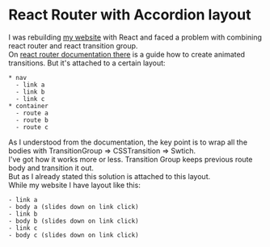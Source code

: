 # React Router with Accordion layout

I was rebuilding [my website](https://dmitriyaa.github.io) with React and faced a problem with combining react router and react transition group.<br>
On [react router documentation there](https://reacttraining.com/react-router/web/example/animated-transitions) is a guide how to create animated transitions. But it's attached to a certain layout:
```
* nav
  - link a
  - link b
  - link c
* container
  - route a
  - route b
  - route c
```
As I understood from the documentation, the key point is to wrap all the bodies with TransitionGroup => CSSTransition => Swtich.<br>
I've got how it works more or less. Transition Group keeps previous route body and transition it out.<br>
But as I already stated this solution is attached to this layout.<br>
While my website I have layout like this:
```
- link a
- body a (slides down on link click)
- link b
- body b (slides down on link click)
- link c
- body c (slides down on link click)
```
